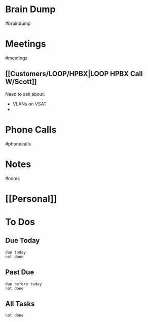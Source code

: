 # Brain Dump
#braindump 

# Meetings
#meetings 
## [[Customers/LOOP/HPBX|LOOP HPBX Call W/Scott]]
Need to ask about:
- VLANs on VSAT
- 

# Phone Calls
#phonecalls 
# Notes
#notes

# [[Personal]]

# To Dos
## Due Today
```tasks
due today
not done
```

##  Past Due
```tasks
due before today
not done
```

## All Tasks
```tasks
not done
```